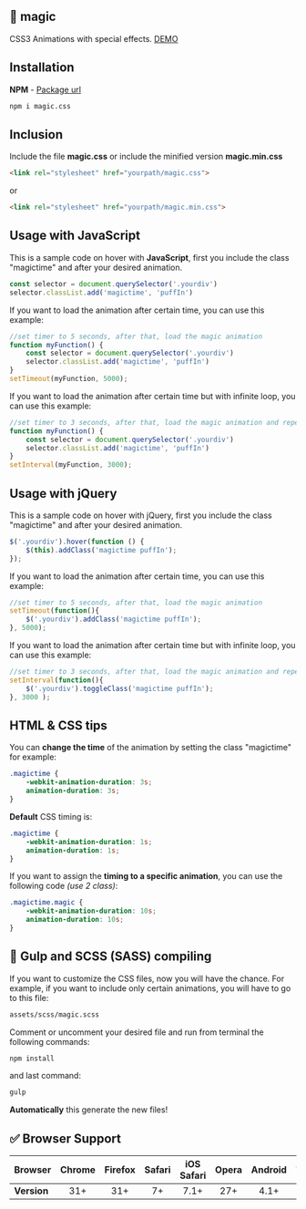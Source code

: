 :tophat: magic
---------------

CSS3 Animations with special effects. [DEMO](https://www.minimamente.com/project/magic/)

## Installation

**NPM** - [Package url](https://www.npmjs.com/package/magic.css)
```bash
npm i magic.css
```

## Inclusion

Include the file **magic.css** or include the minified version **magic.min.css**

```html
<link rel="stylesheet" href="yourpath/magic.css">
```

or

```html
<link rel="stylesheet" href="yourpath/magic.min.css">
```

## Usage with JavaScript

This is a sample code on hover with **JavaScript**, first you include the class "magictime" and after your desired animation.
```js
const selector = document.querySelector('.yourdiv')
selector.classList.add('magictime', 'puffIn')
```

If you want to load the animation after certain time, you can use this example:
```js
//set timer to 5 seconds, after that, load the magic animation
function myFunction() {
    const selector = document.querySelector('.yourdiv')
    selector.classList.add('magictime', 'puffIn')
}
setTimeout(myFunction, 5000);
```

If you want to load the animation after certain time but with infinite loop, you can use this example:
```js
//set timer to 3 seconds, after that, load the magic animation and repeat forever
function myFunction() {
    const selector = document.querySelector('.yourdiv')
    selector.classList.add('magictime', 'puffIn')
}
setInterval(myFunction, 3000);
```

## Usage with jQuery

This is a sample code on hover with jQuery, first you include the class "magictime" and after your desired animation.
```js
$('.yourdiv').hover(function () {
    $(this).addClass('magictime puffIn');
});
```

If you want to load the animation after certain time, you can use this example:
```js
//set timer to 5 seconds, after that, load the magic animation
setTimeout(function(){
    $('.yourdiv').addClass('magictime puffIn');
}, 5000);
```

If you want to load the animation after certain time but with infinite loop, you can use this example:
```js
//set timer to 3 seconds, after that, load the magic animation and repeat forever
setInterval(function(){
    $('.yourdiv').toggleClass('magictime puffIn');
}, 3000 );
```
## HTML & CSS tips

You can **change the time** of the animation by setting the class "magictime" for example:
```css
.magictime {
    -webkit-animation-duration: 3s;
    animation-duration: 3s;
}
```

**Default** CSS timing is:
```css
.magictime {
    -webkit-animation-duration: 1s;
    animation-duration: 1s;
}
```

If you want to assign the **timing to a specific animation**, you can use the following code *(use 2 class)*:
```css
.magictime.magic {
    -webkit-animation-duration: 10s;
    animation-duration: 10s;
}
```

:tada: Gulp and SCSS (SASS) compiling
---------------

If you want to customize the CSS files, now you will have the chance. For example, if you want to include only certain animations, you will have to go to this file:

```html
assets/scss/magic.scss
```

Comment or uncomment your desired file and run from terminal the following commands:

```bash
npm install
```

and last command:

```bash
gulp
```

**Automatically** this generate the new files!


:white_check_mark: Browser Support
---------------

**Browser** | Chrome | Firefox | Safari | iOS Safari | Opera | Android | Android Chrome | IE | Opera Mini
--- | :---: | :---: | :---: | :---: | :---: | :---: | :---: | :---: | :---:
**Version** | 31+ | 31+ | 7+ | 7.1+ | 27+ | 4.1+ | 42+ | 10+ | :x: